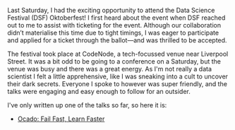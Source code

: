 Last Saturday, I had the exciting opportunity to attend the Data Science Festival (DSF) Oktoberfest! I first heard about the event when DSF reached out to me to assist with ticketing for the event. Although our collaboration didn’t materialise this time due to tight timings, I was eager to participate and applied for a ticket through the ballot—and was thrilled to be accepted.

The festival took place at CodeNode, a tech-focussed venue near Liverpool Street. It was a bit odd to be going to a conference on a Saturday, but the venue was busy and there was a great energy. As I'm not really a data scientist I felt a little apprehensive, like I was sneaking into a cult to uncover their dark secrets. Everyone I spoke to however was super friendly, and the talks were engaging and easy enough to follow for an outsider.

I've only written up one of the talks so far, so here it is:

- [Ocado: Fail Fast, Learn Faster](/2024-10-30-Ocado-Fail-Fast-Learn-Faster)